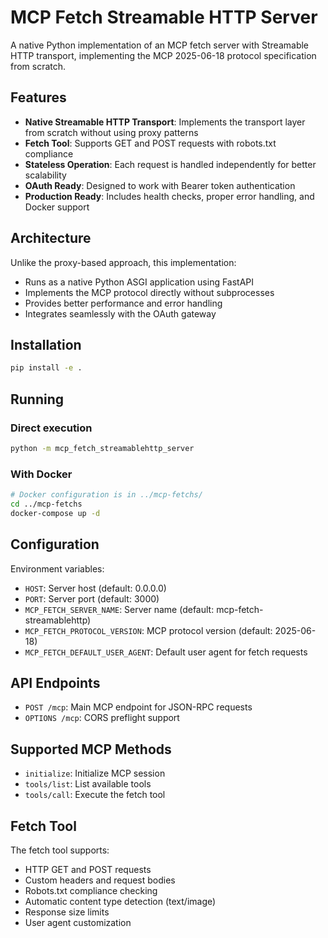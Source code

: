 # MCP Fetch Streamable HTTP Server

A native Python implementation of an MCP fetch server with Streamable HTTP transport, implementing the MCP 2025-06-18 protocol specification from scratch.

## Features

- **Native Streamable HTTP Transport**: Implements the transport layer from scratch without using proxy patterns
- **Fetch Tool**: Supports GET and POST requests with robots.txt compliance
- **Stateless Operation**: Each request is handled independently for better scalability
- **OAuth Ready**: Designed to work with Bearer token authentication
- **Production Ready**: Includes health checks, proper error handling, and Docker support

## Architecture

Unlike the proxy-based approach, this implementation:
- Runs as a native Python ASGI application using FastAPI
- Implements the MCP protocol directly without subprocesses
- Provides better performance and error handling
- Integrates seamlessly with the OAuth gateway

## Installation

```bash
pip install -e .
```

## Running

### Direct execution
```bash
python -m mcp_fetch_streamablehttp_server
```

### With Docker
```bash
# Docker configuration is in ../mcp-fetchs/
cd ../mcp-fetchs
docker-compose up -d
```

## Configuration

Environment variables:
- `HOST`: Server host (default: 0.0.0.0)
- `PORT`: Server port (default: 3000)
- `MCP_FETCH_SERVER_NAME`: Server name (default: mcp-fetch-streamablehttp)
- `MCP_FETCH_PROTOCOL_VERSION`: MCP protocol version (default: 2025-06-18)
- `MCP_FETCH_DEFAULT_USER_AGENT`: Default user agent for fetch requests

## API Endpoints

- `POST /mcp`: Main MCP endpoint for JSON-RPC requests
- `OPTIONS /mcp`: CORS preflight support

## Supported MCP Methods

- `initialize`: Initialize MCP session
- `tools/list`: List available tools
- `tools/call`: Execute the fetch tool

## Fetch Tool

The fetch tool supports:
- HTTP GET and POST requests
- Custom headers and request bodies
- Robots.txt compliance checking
- Automatic content type detection (text/image)
- Response size limits
- User agent customization